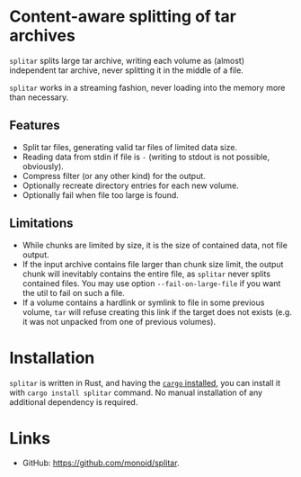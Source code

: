 # Content-aware splitting of tar archives

`splitar` splits large tar archive, writing each volume as (almost)
independent tar archive, never splitting it in the middle of a file.

`splitar` works in a streaming fashion, never loading into the memory
more than necessary.

## Features
+ Split tar files, generating valid tar files of limited data size.
+ Reading data from stdin if file is `-` (writing to stdout is not possible,
  obviously).
+ Compress filter (or any other kind) for the output.
+ Optionally recreate directory entries for each new volume.
+ Optionally fail when file too large is found.

## Limitations
+ While chunks are limited by size, it is the size of contained data, not
  file output.
+ If the input archive contains file larger than chunk size limit, the output
  chunk will inevitably contains the entire file, as `splitar` never splits
  contained files.  You may use option `--fail-on-large-file` if you want
  the util to fail on such a file.
+ If a volume contains a hardlink or symlink to file in some previous volume,
  `tar` will refuse creating this link if the target does not exists (e.g.
  it was not unpacked from one of previous volumes).

# Installation

`splitar` is written in Rust, and having the
[`cargo` installed](https://doc.rust-lang.org/cargo/getting-started/installation.html),
you can install it with `cargo install splitar` command.  No manual
installation of any additional dependency is required.

# Links 
+ GitHub: https://github.com/monoid/splitar.
